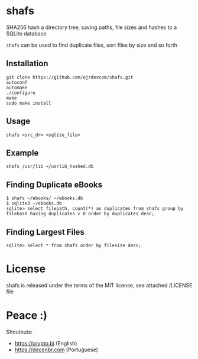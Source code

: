 # shafs

SHA256 hash a directory tree, saving paths, file sizes and hashes to a SQLite database

`shafs` can be used to find duplicate files, sort files by size and so forth


## Installation

    git clone https://github.com/ojrdevcom/shafs.git
    autoconf
    automake
    ./configure
    make
    sudo make install



## Usage

    shafs <src_dr> <sqlite_file>



## Example

    shafs /usr/lib ~/usrlib_hashed.db



## Finding Duplicate eBooks

    $ shafs ~/ebooks/ ~/ebooks.db
    $ sqlite3 ~/ebooks.db
    sqlite> select filepath, count(*) as duplicates from shafs group by filehash having duplicates > 0 order by duplicates desc;



## Finding Largest Files

    sqlite> select * from shafs order by filesize desc;



# License

shafs is released under the terms of the MIT license, see attached /LICENSE file




# Peace :)

Shoutouts:

* https://crypto.bi (English)
* https://decenbr.com (Portuguese)
